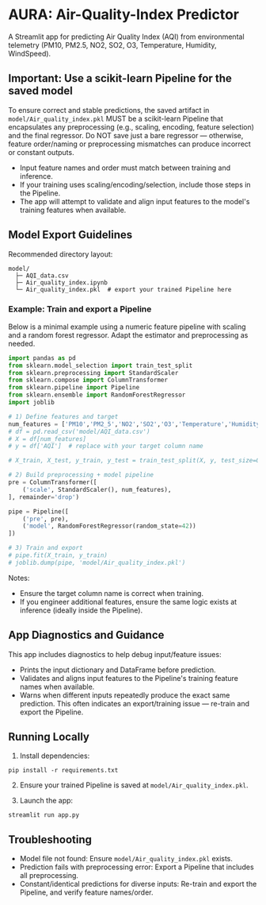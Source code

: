 # AURA: Air-Quality-Index Predictor

A Streamlit app for predicting Air Quality Index (AQI) from environmental telemetry (PM10, PM2.5, NO2, SO2, O3, Temperature, Humidity, WindSpeed).

## Important: Use a scikit-learn Pipeline for the saved model

To ensure correct and stable predictions, the saved artifact in `model/Air_quality_index.pkl` MUST be a scikit-learn Pipeline that encapsulates any preprocessing (e.g., scaling, encoding, feature selection) and the final regressor. Do NOT save just a bare regressor — otherwise, feature order/naming or preprocessing mismatches can produce incorrect or constant outputs.

- Input feature names and order must match between training and inference.
- If your training uses scaling/encoding/selection, include those steps in the Pipeline.
- The app will attempt to validate and align input features to the model's training features when available.

## Model Export Guidelines

Recommended directory layout:

```
model/
  ├─ AQI_data.csv
  ├─ Air_quality_index.ipynb
  └─ Air_quality_index.pkl  # export your trained Pipeline here
```

### Example: Train and export a Pipeline

Below is a minimal example using a numeric feature pipeline with scaling and a random forest regressor. Adapt the estimator and preprocessing as needed.

```python
import pandas as pd
from sklearn.model_selection import train_test_split
from sklearn.preprocessing import StandardScaler
from sklearn.compose import ColumnTransformer
from sklearn.pipeline import Pipeline
from sklearn.ensemble import RandomForestRegressor
import joblib

# 1) Define features and target
num_features = ['PM10','PM2_5','NO2','SO2','O3','Temperature','Humidity','WindSpeed']
# df = pd.read_csv('model/AQI_data.csv')
# X = df[num_features]
# y = df['AQI']  # replace with your target column name

# X_train, X_test, y_train, y_test = train_test_split(X, y, test_size=0.2, random_state=42)

# 2) Build preprocessing + model pipeline
pre = ColumnTransformer([
    ('scale', StandardScaler(), num_features),
], remainder='drop')

pipe = Pipeline([
    ('pre', pre),
    ('model', RandomForestRegressor(random_state=42))
])

# 3) Train and export
# pipe.fit(X_train, y_train)
# joblib.dump(pipe, 'model/Air_quality_index.pkl')
```

Notes:
- Ensure the target column name is correct when training.
- If you engineer additional features, ensure the same logic exists at inference (ideally inside the Pipeline).

## App Diagnostics and Guidance

This app includes diagnostics to help debug input/feature issues:
- Prints the input dictionary and DataFrame before prediction.
- Validates and aligns input features to the Pipeline's training feature names when available.
- Warns when different inputs repeatedly produce the exact same prediction. This often indicates an export/training issue — re-train and export the Pipeline.

## Running Locally

1. Install dependencies:
```
pip install -r requirements.txt
```

2. Ensure your trained Pipeline is saved at `model/Air_quality_index.pkl`.

3. Launch the app:
```
streamlit run app.py
```

## Troubleshooting

- Model file not found: Ensure `model/Air_quality_index.pkl` exists.
- Prediction fails with preprocessing error: Export a Pipeline that includes all preprocessing.
- Constant/identical predictions for diverse inputs: Re-train and export the Pipeline, and verify feature names/order.
